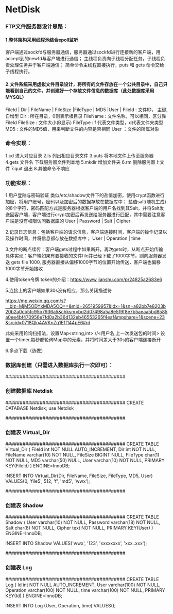 # NetDisk
### FTP文件服务器设计思路：
#### 1.整体架构采用线程池结合epoll监听
客户端通过sockfd与服务器通信，服务器通过sockfd进行连接新的客户端，用accept到的newfd与客户端进行通信；
主线程负责向子线程分配任务，子线程负责处理任务并于客户端通信；
简单命令主线程直接执行，puts 和 gets 命令交给子线程执行。

#### 2.文件系统采用虚拟文件目录设计，将所有的文件存放在一个公共目录中，自己只能看到自己的文件，并创建好一个存放文件信息的数据库（此处数据库采用MYSQL）
FileId | Dir | FileName | FileSize |FileType | MD5  |User | 
FileId : 文件ID， 主键, 自增型
Dir : 所在目录，0则表示根目录
FileName : 文件名称，可以相同，区分靠FileId
FileSize : 文件大小(B显示)
FileType : f 代表文件类型，d代表文件夹类型
MD5 : 文件的MD5值，用来判断文件的内容是否相同
User ：文件的所属对象



### 命令实现：
1.cd  进入对应目录
2.ls 列出相应目录文件
3.puts 将本地文件上传至服务器
4.gets 文件名 下载服务器文件到本地
5.mkdir 增加文件夹
6.rm 删除服务器上文件
7.quit 退出
8.其他命令不响应


### 功能实现：
1.用户登陆与密码验证
类似/etc/shadow文件下的盐值加密，使用crypt函数进行加密，将用户账号，密码以及加密后的数据存放在数据库中；
盐值salt(随机生成)的8个字符，密码匹配方式是服务器根据客户端的用户名找到其Salt，并将Salt发送回客户端，客户端进行crypt加密后再发送给服务器进行匹配，其中需要注意客户端是没有权限访问数据库的
User | Password | Salt | Cipher

2.记录日志信息：包括客户端的请求信息，客户端连接时间，客户端的操作记录以及操作时间，并将信息都存放在数据库中；
User | Operation | time

3.文件的断点续传：客户端gets过程中如果断开，再次gets时，从断点开始传输
具体实现：客户端如果有要接收的文件file并已经下载了1000字节，则向服务器发送 gets file 1000, 服务器直接从偏移1000字节的位置开始传送，客户端也偏移1000字节开始接收

4.使用token令牌
token的介绍：https://www.jianshu.com/p/24825a2683e6

5.连接上的客户端如果30s没有相应，那么关闭描述符

https://mp.weixin.qq.com/s?__biz=MjM5ODYxMDA5OQ==&mid=2651959957&idx=1&sn=a82bb7e8203b20b2a0cb5fc95b7936a5&chksm=bd2d07498a5a8e5f9f8e7b5aeaa5bd8585a0ee4bf470956e7fd0a2b36d132eb46553265f4eaf&mpshare=1&scene=23&srcid=0718Qlp4AVKnZq1E1f144pE6#rd

此处采用轮询扫描法，设置Map<string,int> //<用户名,上一次发送包的时间>
设置一个timer,每秒都轮询Map中的元素，并将时间差大于30s的客户端连接断开 

6.多点下载（选做）



### 数据库创建（只需进入数据库执行一次即可）：

##########################################
### 创建数据库 Netdisk
##########################################
CREATE DATABASE Netdisk;
use Netdisk

##########################################
### 创建表 Virtual_Dir
##########################################
CREATE TABLE Virtual_Dir
(
  FileId    int             NOT NULL AUTO_INCREMENT,
  Dir       int             NOT NULL, 
  FileName varchar(10)      NOT NULL,
  FileSize BIGINT             NULL,
  FileType char(1)          NOT NULL,
  MD5      varchar(50)      NULL,
  User     varchar(10)      NOT NULL,
  PRIMARY KEY(FileId)
) ENGINE=InnoDB;

INSERT INTO Virtual_Dir(Dir, FileName, FileSize, FileType, MD5, User)
VALUES(0, 'file5', 512, 'f', 'md5', 'wwx');

##########################################
### 创建表 Shadow
##########################################
CREATE TABLE Shadow
(
    User    varchar(10)     NOT NULL,
    Password    varchar(18)     NOT NULL,
    Salt    char(8)     NOT NULL,
    Cipher  text        NOT NULL,
    PRIMARY KEY(User)
) ENGINE=InnoDB;

INSERT INTO Shadow
VALUES('wwx', '123', 'xxxxxxxx', 'xxx..xxx');

##########################################
### 创建表 Log
##########################################
CREATE TABLE Log
(
    Id     int   NOT NULL AUTO_INCREMENT,
    User    varchar(100)     NOT NULL,
    Operation    varchar(100)     NOT NULL,
    time         varchar(100)    NOT NULL,
    PRIMARY KEY(Id)
) ENGINE=InnoDB;

INSERT INTO Log (User, Operation, time)
VALUES();
